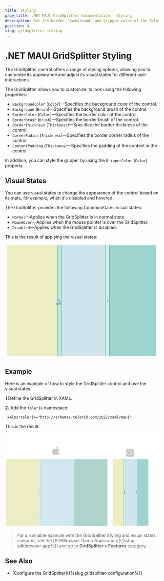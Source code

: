 ```yaml
---
title: Styling
page_title: .NET MAUI GridSplitter Documentation - Styling
description: Set the border, background, and gripper color of the Telerik UI for .NET MAUI GridSplitter and customize its visual appearance.
position: 4
slug: gridsplitter-styling
---
```


# .NET MAUI GridSplitter Styling

The GridSplitter control offers a range of styling options, allowing you to customize its appearance and adjust its visual states for different user interactions.

The GridSplitter allows you to customize its look using the following properties:

* `BackgroundColor` (`Color`)&mdash;Specifies the background color of the control.
* `Background` (`Brush`)&mdash;Specifies the background brush of the control.
* `BorderColor` (`Color`)&mdash;Specifies the border color of the control.
* `BorderBrush` (`Brush`)&mdash;Specifies the border brush of the control.
* `BorderThickness` (`Thickness`)&mdash;Specifies the border thickness of the control.
* `CornerRadius` (`Thickness`)&mdash;Specifies the border corner radius of the control.
* `ContentPadding` (`Thickness`)&mdash;Specifies the padding of the content in the control.

In addition, you can style the gripper by using the `GripperColor` (`Color`) property.

## Visual States

You can use visual states to change the appearance of the control based on its state, for example, when it's disabled and hovered.

The GridSplitter provides the following CommonStates visual states:

* `Normal`&mdash;Applies when the GridSplitter is in normal state.
* `MouseOver`&mdash;Applies when the mouse pointer is over the GridSplitter.
* `Disabled`&mdash;Applies when the GridSplitter is disabled.

This is the result of applying the visual states:

![.NET MAUI GrdiSplitter Styling](images/gridsplitter-styling.gif)

## Example

Here is an example of how to style the GridSplitter control and use the visual states.

**1** Define the GridSplitter in XAML.

<snippet id='gridsplitter-gripper-styling' />

**2.** Add the `telerik` namespace:

```XAML
 xmlns:telerik="http://schemas.telerik.com/2022/xaml/maui"
```

This is the result:

![.NET MAUI GrdiSplitter Styling](images/gridsplitter-styling.png)

> For a runnable example with the GridSplitter Styling and visual states scenario, see the [SDKBrowser Demo Application]({%slug sdkbrowser-app%}) and go to **GridSplitter > Features** category.

## See Also

- [Configure the GridSplitter]({%slug gridsplitter-configuration%})
